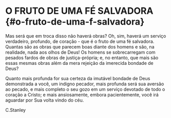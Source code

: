 # O FRUTO DE UMA FÉ SALVADORA {#o-fruto-de-uma-f-salvadora}

Mas será que em troca disso não haverá obras? Oh, sim, haverá um serviço verdadeiro, profundo, de coração - que é o fruto de uma fé salvadora. Quantas são as obras que parecem boas diante dos homens e são, na realidade, nada aos olhos de Deus! Os homens se sobrecarregam com pesados fardos de obras de justiça-própria; e, no entanto, que mais são essas mesmas obras além da mera rejeição da imerecida bondade de Deus?

Quanto mais profunda for sua certeza da imutável bondade de Deus demonstrada a você, um indigno pecador, mais profunda será sua aversão ao pecado, e mais completo o seu gozo em um serviço devotado de todo o coração a Cristo; e mais ansiosamente, embora pacientemente, você irá aguardar por Sua volta vindo do céu.

C.Stanley